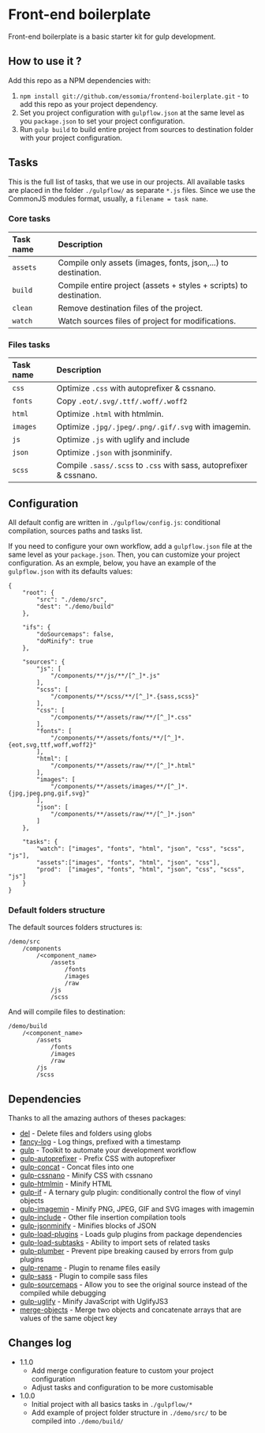 # Front-end boilerplate

Front-end boilerplate is a basic starter kit for gulp development.

## How to use it ?

Add this repo as a NPM dependencies with:

1. `npm install git://github.com/essomia/frontend-boilerplate.git` - to add this repo as your project dependency.
2. Set you project configuration with `gulpflow.json` at the same level as you `package.json` to set your project configuration.
3. Run `gulp build` to build entire project from sources to destination folder with your project configuration.


## Tasks

This is the full list of tasks, that we use in our projects. All available tasks are placed in the folder `./gulpflow/` as separate `*.js` files. Since we use the CommonJS modules format, usually, a `filename = task name`.

### Core tasks
Task name          | Description
:------------------|:----------------------------------
`assets`           | Compile only assets (images, fonts, json,...) to destination.
`build`            | Compile entire project (assets + styles + scripts) to destination.
`clean`            | Remove destination files of the project.
`watch`            | Watch sources files of project for modifications.

### Files tasks
Task name          | Description
:------------------|:----------------------------------
`css`              | Optimize `.css` with autoprefixer & cssnano.
`fonts`            | Copy `.eot/.svg/.ttf/.woff/.woff2`
`html`             | Optimize `.html` with htmlmin.
`images`           | Optimize `.jpg/.jpeg/.png/.gif/.svg` with imagemin.
`js`               | Optimize `.js` with uglify and include
`json`             | Optimize `.json` with jsonminify.
`scss`             | Compile `.sass/.scss` to `.css` with sass, autoprefixer & cssnano.


## Configuration

All default config are written in `./gulpflow/config.js`: conditional compilation, sources paths and tasks list.

If you need to configure your own workflow, add a `gulpflow.json` file at the same level as your `package.json`.
Then, you can customize your project configuration. As an exmple, below, you have an example of the `gulpflow.json` with its defaults values:

```
{
    "root": {
        "src": "./demo/src",
        "dest": "./demo/build"
    },

    "ifs": {
        "doSourcemaps": false,
        "doMinify": true
    },

    "sources": {
        "js": [
            "/components/**/js/**/[^_]*.js"
        ],
        "scss": [
            "/components/**/scss/**/[^_]*.{sass,scss}"
        ],
        "css": [
            "/components/**/assets/raw/**/[^_]*.css"
        ],
        "fonts": [
            "/components/**/assets/fonts/**/[^_]*.{eot,svg,ttf,woff,woff2}"
        ],
        "html": [
            "/components/**/assets/raw/**/[^_]*.html"
        ],
        "images": [
            "/components/**/assets/images/**/[^_]*.{jpg,jpeg,png,gif,svg}"
        ],
        "json": [
            "/components/**/assets/raw/**/[^_]*.json"
        ]
    },

    "tasks": {
        "watch": ["images", "fonts", "html", "json", "css", "scss", "js"],
        "assets":["images", "fonts", "html", "json", "css"],
        "prod":  ["images", "fonts", "html", "json", "css", "scss", "js"]
    }
}
```


### Default folders structure

The default sources folders structures is:

```
/demo/src
    /components
        /<component_name>
            /assets
                /fonts
                /images
                /raw
            /js
            /scss
```

And will compile files to destination:

```
/demo/build
    /<component_name>
        /assets
            /fonts
            /images
            /raw
        /js
        /scss
```


## Dependencies

Thanks to all the amazing authors of theses packages:
- [del](http://www.npmjs.com/package/del) - Delete files and folders using globs
- [fancy-log](http://www.npmjs.com/package/fancy-log) - Log things, prefixed with a timestamp
- [gulp](http://www.npmjs.com/package/gulp) - Toolkit to automate your development workflow
- [gulp-autoprefixer](http://www.npmjs.com/package/gulp-autoprefixer) - Prefix CSS with autoprefixer
- [gulp-concat](http://www.npmjs.com/package/gulp-concat) - Concat files into one
- [gulp-cssnano](http://www.npmjs.com/package/gulp-cssnano) - Minify CSS with cssnano
- [gulp-htmlmin](http://www.npmjs.com/package/gulp-htmlmin) - Minify HTML
- [gulp-if](http://www.npmjs.com/package/gulp-if) - A ternary gulp plugin: conditionally control the flow of vinyl objects
- [gulp-imagemin](http://www.npmjs.com/package/gulp-imagemin) - Minify PNG, JPEG, GIF and SVG images with imagemin
- [gulp-include](http://www.npmjs.com/package/gulp-include) - Other file insertion compilation tools
- [gulp-jsonminify](http://www.npmjs.com/package/gulp-jsonminify) - Minifies blocks of JSON
- [gulp-load-plugins](http://www.npmjs.com/package/gulp-load-plugins) - Loads gulp plugins from package dependencies
- [gulp-load-subtasks](http://www.npmjs.com/package/gulp-load-subtasks) - Ability to import sets of related tasks
- [gulp-plumber](http://www.npmjs.com/package/gulp-plumber) - Prevent pipe breaking caused by errors from gulp plugins
- [gulp-rename](http://www.npmjs.com/package/gulp-rename) - Plugin to rename files easily
- [gulp-sass](http://www.npmjs.com/package/gulp-sass) - Plugin to compile sass files
- [gulp-sourcemaps](http://www.npmjs.com/package/gulp-sourcemaps) - Allow you to see the original source instead of the compiled while debugging
- [gulp-uglify](http://www.npmjs.com/package/gulp-uglify) - Minify JavaScript with UglifyJS3
- [merge-objects](http://www.npmjs.com/package/merge-objects) - Merge two objects and concatenate arrays that are values of the same object key


## Changes log
* 1.1.0
    * Add merge configuration feature to custom your project configuration
    * Adjust tasks and configuration to be more customisable
* 1.0.0
    * Initial project with all basics tasks in `./gulpflow/*`
    * Add example of project folder structure in `./demo/src/` to be compiled into `./demo/build/`
